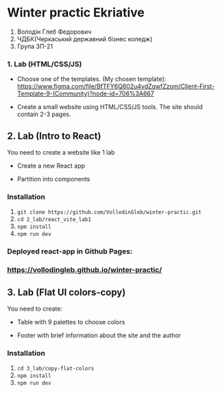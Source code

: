 # Winter practic Ekriative

1. Володін Глеб Федорович
2. ЧДБК(Черкаський державний бізнес коледж)
3. Група 3П-21

### 1. Lab (HTML/CSS/JS)

- Choose one of the templates.
  (My chosen template):
  https://www.figma.com/file/BfTFY6Q602u4vdZqwfZzom/Client-First-Template-9-(Community)?node-id=706%3A667

- Create a small website using HTML/CSS/JS tools.
  The site should contain 2-3 pages.

## 2. Lab (Intro to React)

You need to create a website like 1 lab

- Create a new React app

- Partition into components

### Installation

1. `git clone https://github.com/VollodinGleb/winter-practic.git`
2. `cd 2_lab/react_vite_lab1`
3. `npm install`
4. `npm run dev`

### Deployed react-app in Github Pages:
### https://vollodingleb.github.io/winter-practic/

## 3. Lab (Flat UI colors-copy)

You need to create:

- Table with 9 palettes to choose colors

- Footer with brief information about the site and the author

### Installation

1. `cd 3_lab/copy-flat-colors`
2. `npm install`
3. `npm run dev`
